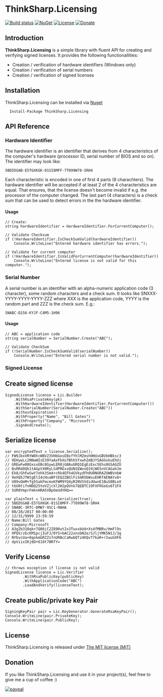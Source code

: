 # ThinkSharp.Licensing

[![Build status](https://ci.appveyor.com/api/projects/status/l3aagqmbfmgxwv3t?svg=true)](https://ci.appveyor.com/project/JanDotNet/thinksharp-licensing)
[![NuGet](https://img.shields.io/nuget/v/ThinkSharp.Licensing.svg)](https://www.nuget.org/packages/ThinkSharp.Licensing/) [![License](https://img.shields.io/badge/license-MIT-blue.svg)](LICENSE.TXT)
[![Donate](https://img.shields.io/badge/Donate-PayPal-green.svg)](https://www.paypal.com/cgi-bin/webscr?cmd=_s-xclick&hosted_button_id=MSBFDUU5UUQZL)

## Introduction

**ThinkSharp.Licensing** is a simple library with fluent API for creating and verifying signed licenses. It provides the following functionallities:

* Creation / verification of hardware identifiers (Windows only)
* Creation / verification of serial numbers
* Creation / verification of signed licenses

## Installation

ThinkSharp.Licensing can be installed via [Nuget](https://www.nuget.org/packages/Thinksharp.Licensing)

      Install-Package ThinkSharp.Licensing 

## API Reference

### Hardware Identifier

The hardware identifier is an identifier that derives from 4 characteristics of the computer's hardware (processor ID, serial number of BIOS and so on). The identifier may look like:

    5BED5GAB-E5TGXKGK-01SI8MFF-7T099W78-SRH4

Each characteristic is encoded in one of first 4 parts (8 charachters). The hardware identifier will be accepted if at least 2 of the 4 characteristics are equal. That ensures, that the license doesn't become invalid if e.g. the processor of the computer changed. The last part (4 characters) is a check sum that can be used to detect errors in the the hardware identifier. 

#### Usage

    // Create:
    string hardwareIdentifier = HardwareIdentifier.ForCurrentComputer();
    
    // Validate Checksum
    if (!HardwareIdentifier.IsCheckSumValid(hardwareIdentifier))
        Console.WriteLine("Entered hardware identifier has errors.");
        
    // Validate for current computer
    if (!HardwareIdentifier.IsValidForCurrentComputer(hardwareIdentifier))
        Console.WriteLine("Entered license is not valid for this computer.");
    
### Serial Number


A serial number is an identifier with an alpha-numeric application code (3 character), some random characters and a check sum. It looks like SNXXX-YYYY-YYYY-YYYY-ZZZ where XXX is the application code, YYYY is the random part and ZZZ is the check sum. E.g.: 

    SNABC-D156-KYJF-C4M5-1H96    

#### Usage

    // ABC = application code
    string serialNumber = SerialNumber.Create("ABC");
    
    // Validate CheckSum
    if (!SerialNumber.IsCheckSumValid(serialNumber))
        Console.WriteLine("Entered serial number is not valid.");
        
### Signed License

## Create signed license

    SignedLicense license = Lic.Builder
        .WithRsaPrivateKey(pk)
        .WithHardwareIdentifier(HardwareIdentifier.ForCurrentComputer())
        .WithSerialNumber(SerialNumber.Create("ABC"))
        .WithoutExpiration()
        .WithProperty("Name", "Bill Gates")
        .WithProperty("Company", "Microsoft")
        .SignAndCreate();

## Serialize license

    var encryptedText = license.Serialize();
    // FW9JbxVRYW8hcWBVZ3VHbGosEBxfYhlMZmshHHUxGBVbHBksc3
    // 9EHywLc2NNaWIsE39YaAxFbXo7BhhSYxwhZmBJYSAGGxkuEhUj
    // GREwFw08GxsxEBc8GywLER8jGBAuGRQ1EgEzExc5Ehs0GSAGZU
    // BsRRdOQk1tAGptX0RyLSdPRExxQUN1EWxoQ19jWE5nVCAGahJm
    // Ek8/GhFwSwY7ehk3Sm4+cRk4EFh4GVkydFh0U0NURAZUWBVnbW
    // 9eXQ5JTWtgElI4cHxaBFtEQ2ZBGlFiSmR5bWsuEHRfAENAYx8+
    // U09vQmM+Tg5SakFmcmxKFWM9YQ4yR2NVSVdidUwnE1BuS0BLeX
    // tbU0tifnNDQ25teVZjcXl2H2pQVnk7QEBTC19FXFRGeGs6T1FX
    // SUR0YmprFmknHRA5VBpOeUdYHQ==
    
    var plainText = license.Serialize(true);
    // 5BED5GAB-E5TGXKGK-01SI8MFF-7T099W78-SRH4
    // SNABC-3RTC-DMW7-9SC1-MAHA
    // 08/28/2017 00:00:00
    // 12/31/9999 23:59:59
    // Name:Bill Gates
    // Company:Microsoft
    // A3g2b310qk+7Q86jC2Z890ut2x3TuxxbUd+Xs4fMBRv/HmFl9s
    // 9PQV/zEcKM1pcjIuFJ/0YS+bAC22xnnbN2e/SJljYMK5N1J/3g
    // NYbvcUa+8qokmGRZZsfnURBcCaRwbQTz4KQvT7kaR+rIwuGXF6
    // dpViixIKj6D+618t7BRfY=
    
## Verify License

    // throws exception if license is not valid
    SignedLicense license = Lic.Verifier
		    .WithRsaPublicKey(publicKey)
		    .WithApplicationCode("ABC")
		    .LoadAndVerify(licenseText);

## Create public/private key Pair

    SigningKeyPair pair = Lic.KeyGenerator.GenerateRsaKeyPair();
    Console.WriteLine(pair.PrivateKey);
    Console.WriteLine(pair.PublicKey);
    
## License

ThinkSharp.Licensing is released under [The MIT license (MIT)](LICENSE.TXT)
    
## Donation
If you like ThinkSharp.Licensing and use it in your project(s), feel free to give me a cup of coffee :) 

[![paypal](https://www.paypalobjects.com/en_US/i/btn/btn_donateCC_LG.gif)](https://www.paypal.com/cgi-bin/webscr?cmd=_s-xclick&hosted_button_id=MSBFDUU5UUQZL)
